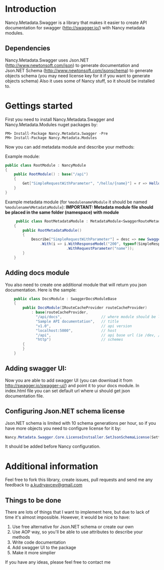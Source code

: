 # Introduction

Nancy.Metadata.Swagger is a library that makes it easier to create API documentation for swagger (http://swagger.io/) with Nancy metadata modules.

## Dependencies

Nancy.Metadata.Swagger uses Json.NET (http://www.newtonsoft.com/json) to generate documentation and Json.NET Schema (http://www.newtonsoft.com/jsonschema) to generate objects schema (you may need license key for it if you want to generate objects schema)
Also it uses some of Nancy stuff, so it should be installed to.

# Gettings started

First you need to install Nancy.Metadata.Swagger and Nancy.Metadata.Modules nuget packages by:

	PM> Install-Package Nancy.Metadata.Swagger -Pre
	PM> Install-Package Nancy.Metadata.Modules

Now you can add metadata module and describe your methods:

Example module:

```c#
public class RootModule : NancyModule
{
	public RootModule() : base("/api")
	{
	    Get["SimpleRequestWithParameter", "/hello/{name}"] = r => Hello(r.name);
	}
}
```
Example metadata module (for ``%modulename%Module`` it should be named ``%modulename%MetadataModule``):
**IMPORTANT: Metadata module file should be placed in the same folder (namespace) with module**

```c#
     public class RootMetadataModule : MetadataModule<SwaggerRouteMetadata>
    {
        public RootMetadataModule()
        {
            Describe["SimpleRequestWithParameter"] = desc => new SwaggerRouteMetadata(desc)
                .With(i => i.WithResponseModel("200", typeof(SimpleResponseModel), "Sample response")
                            .WithRequestParameter("name"));
        }
    }
```

## Adding docs module

You also need to create one additional module that will return you json documentation. Here is the sample:

```c#
    public class DocsModule : SwaggerDocsModuleBase
    {
        public DocsModule(IRouteCacheProvider routeCacheProvider) 
        	: base(routeCacheProvider, 
        	  "/api/docs", 					// where module should be located
        	  "Sample API documentation",   // title
        	  "v1.0", 						// api version
        	  "localhost:5000",             // host
        	  "/api", 						// api base url (ie /dev, /api)
        	  "http")						// schemes
        {
        }
    }
```

## Adding swagger UI:

Now you are able to add swagger UI (you can download it from http://swagger.io/swagger-ui/) and point it to your docs module.
In index.html file you can set default url where ui should get json documentation file.

## Configuring Json.NET schema license

Json.NET schema is limited with 10 schema generations per hour, so if you have more objects you need to configure license for it by:

```c#
Nancy.Metadata.Swagger.Core.LicenseInstsaller.SetJsonSchemaLicense(Settings.Default.JsonSchemaLicenseKey);
```

It should be added before Nancy configuration.

# Additional information

Feel free to fork this library, create issues, pull requests and send me any feedback to a.kudryavcev@gmail.com

## Things to be done

There are lots of things that I want to implement here, but due to lack of time it's almost impossible. 
However, it would be nice to have:

1. Use free alternative for Json.NET schema or create our own
1. Use AOP way, so you'll be able to use attributes to describe your methods
1. Write code documentation
1. Add swagger UI to the package
1. Make it more simplier

If you have any ideas, please feel free to contact me
